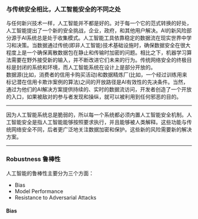### 与传统安全相比，人工智能安全的不同之处  
 与任何新兴技术一样，人工智能并不都是好的。对于每一个它的范式转换的好处，人工智能提出了一个新的安全挑战，企业，政府，和其他用户解决。AI的新风险部分源于AI系统总是处于收集模式。人工智能工具依靠稳定的数据流在现实世界中学习和决策。当数据通过传统(即非人工智能)技术基础设施时，确保数据安全在很大程度上是一个确保离散数据包在静止和传输时加密的问题。相比之下，机器学习算法需要在野外接受新的输入，并不断改进它们未来的行为。传统网络安全的终极目标是封闭的系统和环境，而人工智能系统在设计上是部分开放的。    
 数据源(比如，消费者的信用卡购买活动)和数据精炼厂(比如，一个经过训练用来标记潜在信用卡欺诈案例的算法)之间的开放路径是AI有效性的先决条件。当然，通过为他们的AI解决方案提供持续的、实时的数据流访问，开发者创造了一个开放的入口，如果被敌对的参与者发现和操纵，就可以被利用到任何邪恶的目的。

--- 
  
 因为人工智能系统总是脆弱的，所以每一个系统都必须内置人工智能安全机制。人工智能安全是指人工智能能够按照要求执行，并且能够被人类解释。这些功能与传统网络安全不同，后者更广泛地关注数据加密和保护。这些新的风险需要新的解决方案。    
   
---     

### Robustness 鲁棒性  
  人工智能的鲁棒性主要分为三个方面：
* Bias 
* Model Performance
* Resistance to Adversarial Attacks      
 
#### Bias      


 